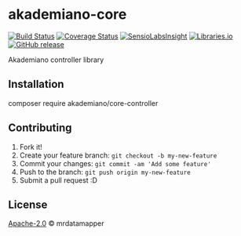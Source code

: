 # akademiano-core
[![Build Status](https://travis-ci.org/mrdatamapper/akademiano-core-controller.svg?branch=master)](https://travis-ci.org/mrdatamapper/akademiano-core-controller)
[![Coverage Status](https://coveralls.io/repos/github/mrdatamapper/akademiano-core-controller/badge.svg)](https://coveralls.io/github/mrdatamapper/akademiano-core-controller)
[![SensioLabsInsight](https://insight.sensiolabs.com/projects/b4bbe16b-6b6b-4cd5-9495-defeeee3167d/mini.png)](https://insight.sensiolabs.com/projects/b4bbe16b-6b6b-4cd5-9495-defeeee3167d)
[![Libraries.io ](https://img.shields.io/librariesio/github/mrdatamapper/akademiano-core-controller.svg)](https://libraries.io/github/mrdatamapper/akademiano-core-controller)
[![GitHub release](https://img.shields.io/github/release/mrdatamapper/akademiano-core-controller.svg)]()

Akademiano controller library

## Installation

composer require akademiano/core-controller

## Contributing

1. Fork it!
2. Create your feature branch: `git checkout -b my-new-feature`
3. Commit your changes: `git commit -am 'Add some feature'`
4. Push to the branch: `git push origin my-new-feature`
5. Submit a pull request :D

## License

[Apache-2.0](https://www.apache.org/licenses/LICENSE-2.0) © mrdatamapper
